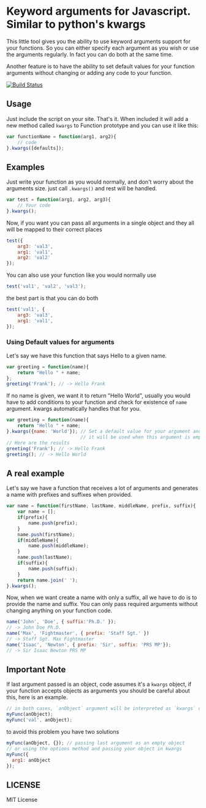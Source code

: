 # Keyword arguments for Javascript. Similar to python's kwargs

This little tool gives you the ability to use keyword arguments support for your functions. So you can either specify each argument as you wish or use the arguments regularly. In fact you can do both at the same time.

Another feature is to have the ability to set default values for your function arguments without changing or adding any code to your function.

[![Build Status](https://travis-ci.org/serkanyersen/kwargsjs.png?branch=master)](https://travis-ci.org/serkanyersen/kwargsjs)

## Usage
Just include the script on your site. That's it. When included it will add a new method called `kwargs` to Function prototype and you can use it like this:

```javascript
var functionName = function(arg1, arg2){
	// code
}.kwargs([defaults]);
```

## Examples
Just write your function as you would normally, and don't worry about the arguments size. just call `.kwargs()` and rest will be handled.

```javascript
var test = function(arg1, arg2, arg3){
	// Your code
}.kwargs();
```

Now, if you want you can pass all arguments in a single object and they all will be mapped to their correct places

```javascript
test({
	arg3: 'val3',
	arg1: 'val1',
	arg2: 'val2'
});
```

You can also use your function like you would normally use

```javascript
test('val1', 'val2', 'val3');
```

the best part is that you can do both

```javascript
test('val1', {
	arg3: 'val3',
	arg1: 'val1',
});
```

### Using Default values for arguments

Let's say we have this function that says Hello to a given name.

```javascript
var greeting = function(name){
	return "Hello " + name;
};
greeting('Frank'); // -> Hello Frank
```
If no name is given, we want it to return "Hello World", usually you would have to add conditions to your function and check for existence of `name` argument. kwargs automatically handles that for you.

```javascript
var greeting = function(name){
	return "Hello " + name;
}.kwargs({name: 'World'}); // Set a default value for your argument and 
                           // it will be used when this argument is empty
// Here are the results
greeting('Frank'); // -> Hello Frank
greeting(); // -> Hello World
```

## A real example
Let's say we have a function that receives a lot of arguments and generates a name with prefixes and suffixes when provided.

```javascript
var name = function(firstName, lastName, middleName, prefix, suffix){
    var name = [];
    if(prefix){
        name.push(prefix);
    }
    name.push(firstName);
    if(middleName){
        name.push(middleName);
    }
    name.push(lastName);
    if(suffix){
        name.push(suffix);
    }
    return name.join(' ');
}.kwargs();
```
Now, when we want create a name with only a suffix, all we have to do is to provide the name and suffix. You can only pass required arguments without changing anything on your function code.

```javascript
name('John', 'Doe', { suffix:'Ph.D.' });
// -> John Doe Ph.D.
name('Max', 'Fightmaster', { prefix: 'Staff Sgt.' })
// -> Staff Sgt. Max Fightmaster
name('Isaac', 'Newton', { prefix: 'Sir', suffix: 'PRS MP'});
// -> Sir Isaac Newton PRS MP
```

## Important Note
If last argument passed is an object, code assumes it's a `kwargs` object, if your function accepts objects as arguments
you should be careful about this, here is an example.

```javascript
// in both cases, `anObject` argument will be interpreted as `kwargs` object and be ignored
myFunc(anObject);
myFunc('val', anObject);
```

to avoid this problem you have two solutions

```javascript
myFunc(anObject, {}); // passing last argument as an empty object
// or using the options method and passing your object in kwargs
myFunc({
  arg1: anObject
});
```

## LICENSE
MIT License
